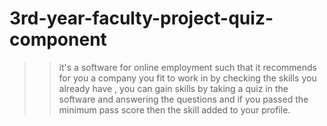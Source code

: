 # 3rd-year-faculty-project-quiz-component
>>it's a software for online employment such that it recommends for you a company you fit to work in by checking the skills you already have , you can gain skills by taking a quiz in the software and answering the questions and if you passed the minimum pass score then the skill added to your profile.

